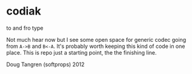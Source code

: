 # codiak

to and fro type

Not much hear now but I see some open space for generic codec going from `A->B` and `B<-A`. It's probably worth keeping this kind of code in one place. This is repo just a starting point, the the finishing line.

Doug Tangren (softprops) 2012
